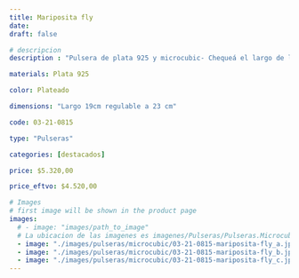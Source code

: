 ```yaml
---
title: Mariposita fly
date: 
draft: false

# descripcion
description : "Pulsera de plata 925 y microcubic- Chequeá el largo de la pulsera."

materials: Plata 925

color: Plateado

dimensions: "Largo 19cm regulable a 23 cm"

code: 03-21-0815

type: "Pulseras"

categories: [destacados]

price: $5.320,00

price_eftvo: $4.520,00

# Images
# first image will be shown in the product page
images:
  # - image: "images/path_to_image"
  # La ubicacion de las imagenes es imagenes/Pulseras/Pulseras.Microcubic/03-21-0815-mariposita-fly
  - image: "./images/pulseras/microcubic/03-21-0815-mariposita-fly_a.jpg"
  - image: "./images/pulseras/microcubic/03-21-0815-mariposita-fly_b.jpg"
  - image: "./images/pulseras/microcubic/03-21-0815-mariposita-fly_c.jpg"
---
```

